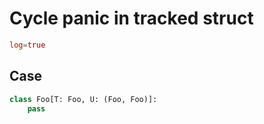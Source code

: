 # Cycle panic in tracked struct

```toml
log=true
```

## Case

```py
class Foo[T: Foo, U: (Foo, Foo)]:
    pass
```
